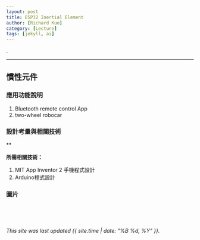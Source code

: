 ```yaml
---
layout: post
title: ESP32 Inertial Element
author: [Richard Kuo]
category: [Lecture]
tags: [jekyll, ai]
---
```


.

---
## 慣性元件


### 應用功能說明
1. Bluetooth remote control App 
2. two-wheel robocar

### 設計考量與相關技術
**

**所需相關技術：**
1. MIT App Inventor 2 手機程式設計 
2. Arduino程式設計





### 圖片
![]()

<br>
<br>

*This site was last updated {{ site.time | date: "%B %d, %Y" }}.*

